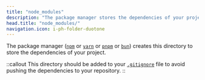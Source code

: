```yaml
---
title: "node_modules"
description: "The package manager stores the dependencies of your project in the node_modules/ directory."
head.title: "node_modules/"
navigation.icon: i-ph-folder-duotone
---
```


The package manager ([`npm`](https://docs.npmjs.com/cli/commands/npm) or [`yarn`](https://yarnpkg.com/) or [`pnpm`](https://pnpm.io/cli/install) or [`bun`](https://bun.sh/package-manager)) creates this directory to store the dependencies of your project.

::callout
This directory should be added to your [`.gitignore`](/docs/guide/directory-structure/gitignore) file to avoid pushing the dependencies to your repository.
::
